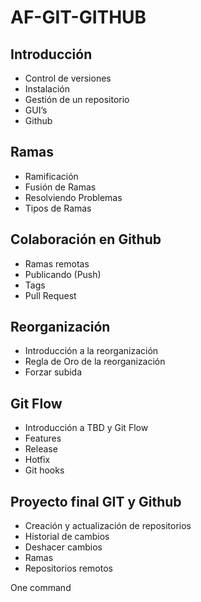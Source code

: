 # AF-GIT-GITHUB

## Introducción

- Control de versiones 
- Instalación
- Gestión de un repositorio
- GUI’s
- Github

## Ramas

- Ramificación
- Fusión de Ramas
- Resolviendo Problemas
- Tipos de Ramas

## Colaboración en Github

- Ramas remotas
- Publicando (Push)
- Tags
- Pull Request

## Reorganización

- Introducción a la reorganización
- Regla de Oro de la reorganización
- Forzar subida

## Git Flow

- Introducción a TBD y Git Flow
- Features
- Release
- Hotfix
- Git hooks

## Proyecto final GIT y Github

- Creación y actualización de repositorios
- Historial de cambios
- Deshacer cambios
- Ramas
- Repositorios remotos


One command
